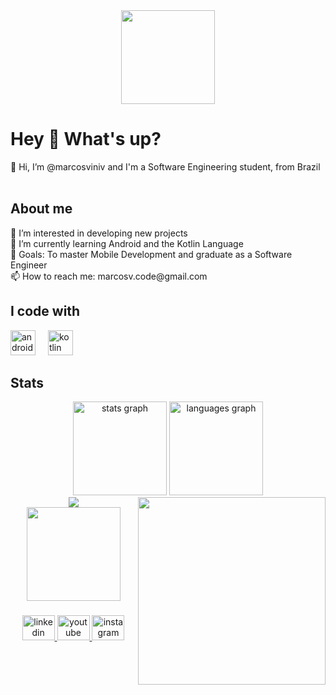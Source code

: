 <div align="center">
  <img height="150" src="https://user-images.githubusercontent.com/74038190/212257468-1e9a91f1-b626-4baa-b15d-5c385dfa7ed2.gif"  />
</div>

###

<h1 align="left">Hey 👋 What's up?</h1>

<p align="left">👋 Hi, I’m @marcosviniv and I'm a Software Engineering student, from Brazil <img src="https://cdn-icons-png.flaticon.com/128/197/197386.png" width="17" /></p>

<h2 align="left">About me</h2>

<p align="left">👀 I’m interested in developing new projects<br>🌱 I’m currently learning Android and the Kotlin Language<br>🎯 Goals: To master Mobile Development and graduate as a Software Engineer<br>📫 How to reach me: marcosv.code@gmail.com</p>

<h2 align="left">I code with</h2>

<div align="left">
  <img src="https://cdn.jsdelivr.net/gh/devicons/devicon/icons/android/android-original.svg" height="40" alt="android logo" />
  <img width="12" />
  <img src="https://cdn.jsdelivr.net/gh/devicons/devicon/icons/kotlin/kotlin-original.svg" height="40" alt="kotlin logo" />
  <img width="12" />
</div>

<h2 align="left">Stats</h2>

<div align="center">
  <img src="https://github-readme-stats.vercel.app/api?username=marcosviniv&hide_title=false&hide_rank=false&show_icons=true&include_all_commits=true&count_private=true&disable_animations=false&theme=tokyonight&locale=en&hide_border=false" height="150" alt="stats graph" />
  <img src="https://github-readme-stats.vercel.app/api/top-langs?username=marcosviniv&locale=en&hide_title=false&layout=compact&card_width=320&langs_count=5&theme=tokyonight&hide_border=false" height="150" alt="languages graph" />
</div>

<img align="right" height="300" src="https://i.pinimg.com/originals/f4/de/0b/f4de0ba280af342f24c9f6939b229d03.gif" />

<div align="center">
  <img src="https://visitor-badge.laobi.icu/badge?page_id=marcosviniv.marcosviniv&" />
</div>

<div align="center">
  <img height="150" src="https://user-images.githubusercontent.com/74038190/212257468-1e9a91f1-b626-4baa-b15d-5c385dfa7ed2.gif"  />
</div>

###

<div align="center">
  <a href="https://www.linkedin.com/in/marcosviniv/" target="_blank">
    <img src="https://user-images.githubusercontent.com/74038190/235294012-0a55e343-37ad-4b0f-924f-c8431d9d2483.gif" width="52" height="40" alt="linkedin logo"  />
  </a>
  <a href="https://www.youtube.com/channel/UCmdtYvjBXh07hLJk25iV0TA" target="_blank">
    <img src="https://raw.githubusercontent.com/maurodesouza/profile-readme-generator/master/src/assets/icons/social/youtube/default.svg" width="52" height="40" alt="youtube logo"  />
  </a>
  <a href="https://www.instagram.com/mviniciusvieira_/" target="_blank">
    <img src="https://user-images.githubusercontent.com/74038190/235294013-a33e5c43-a01c-43f6-b44d-a406d8b4ab75.gif" width="52" height="40" alt="instagram logo"  />
  </a>
</div>

###
